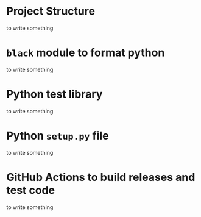 # Project Structure

to write something

# `black` module to format python

to write something

# Python test library

to write something

# Python `setup.py` file

to write something

# GitHub Actions to build releases and test code

to write something